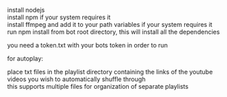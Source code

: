 install nodejs  
install npm if your system requires it  
install ffmpeg and add it to your path variables if your system requires it  
run npm install from bot root directory, this will install all the dependencies  

you need a token.txt with your bots token in order to run  

for autoplay:  

place txt files in the playlist directory containing the links of the youtube videos you wish to automatically shuffle through  
this supports multiple files for organization of separate playlists  
